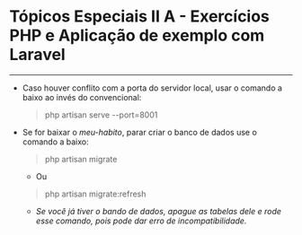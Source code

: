 Tópicos Especiais II A - Exercícios PHP e Aplicação de exemplo com Laravel
===============================================

--------------------

- Caso houver conflito com a porta do servidor local, usar o comando a baixo ao invés do convencional:

	> php artisan serve --port=8001

- Se for baixar o *meu-habito*, parar criar o banco de dados use o comando a baixo:

	> php artisan migrate

	- Ou

	> php artisan migrate:refresh

	- *Se você já tiver o bando de dados, apague as tabelas dele e rode esse comando, pois pode dar erro de incompatibilidade.*

